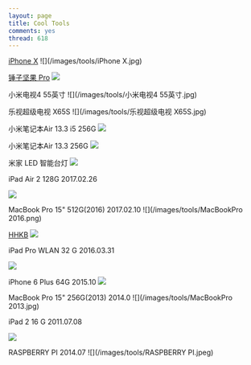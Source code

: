 ```yaml
---
layout: page
title: Cool Tools
comments: yes
thread: 618
---
```



[iPhone X](https://www.apple.com/iphone-x/)
![](/images/tools/iPhone X.jpg)

[锤子坚果 Pro](http://www.smartisan.com/jianguopro/#/overview)
![](/images/tools/坚果Pro.jpeg)

小米电视4 55英寸
![](/images/tools/小米电视4 55英寸.jpg)

乐视超级电视 X65S
![](/images/tools/乐视超级电视 X65S.jpg)

小米笔记本Air 13.3 i5 256G
![](/images/tools/小米笔记本Air2.jpg)

小米笔记本Air 13.3 256G
![](/images/tools/小米笔记本Air.jpg)

米家 LED 智能台灯
![](/images/tools/小米智能台灯.jpg)


iPad Air 2 128G
2017.02.26

![](/images/tools/iPadAir2.jpg)


MacBook Pro 15" 512G(2016)
2017.02.10
![](/images/tools/MacBookPro 2016.png)

[HHKB](https://www.amazon.com/PFU-Hacking-Keyboard-Professional2-English/dp/B008GXQWOG)
![](/images/tools/HHKB.jpg)

iPad Pro WLAN 32 G
2016.03.31

![](/images/tools/iPadPro.png)

iPhone 6 Plus 64G
2015.10
![](/images/tools/iPhone6Plus.jpg)


MacBook Pro 15" 256G(2013)
2014.0
![](/images/tools/MacBookPro 2013.jpg)


iPad 2 16 G
2011.07.08

![](/images/tools/iPad2.jpg)

RASPBERRY PI
2014.07
![](/images/tools/RASPBERRY PI.jpeg)
